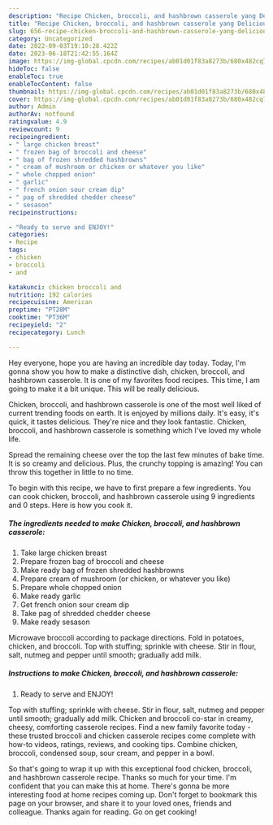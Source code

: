 ```yaml
---
description: "Recipe Chicken, broccoli, and hashbrown casserole yang Delicious"
title: "Recipe Chicken, broccoli, and hashbrown casserole yang Delicious"
slug: 656-recipe-chicken-broccoli-and-hashbrown-casserole-yang-delicious
category: Uncategorized
date: 2022-09-03T19:10:28.422Z
date: 2023-06-18T21:42:55.164Z
image: https://img-global.cpcdn.com/recipes/ab01d01f83a8273b/680x482cq70/chicken-broccoli-and-hashbrown-casserole-recipe-main-photo.jpg
hideToc: false
enableToc: true
enableTocContent: false
thumbnail: https://img-global.cpcdn.com/recipes/ab01d01f83a8273b/680x482cq70/chicken-broccoli-and-hashbrown-casserole-recipe-main-photo.jpg
cover: https://img-global.cpcdn.com/recipes/ab01d01f83a8273b/680x482cq70/chicken-broccoli-and-hashbrown-casserole-recipe-main-photo.jpg
author: Admin
authorAv: notfound
ratingvalue: 4.9
reviewcount: 9
recipeingredient:
- " large chicken breast"
- " frozen bag of broccoli and cheese"
- " bag of frozen shredded hashbrowns"
- " cream of mushroom or chicken or whatever you like"
- " whole chopped onion"
- " garlic"
- " french onion sour cream dip"
- " pag of shredded chedder cheese"
- " sesason"
recipeinstructions:

- "Ready to serve and ENJOY!"
categories:
- Recipe
tags:
- chicken
- broccoli
- and

katakunci: chicken broccoli and 
nutrition: 192 calories
recipecuisine: American
preptime: "PT28M"
cooktime: "PT36M"
recipeyield: "2"
recipecategory: Lunch

---
```



Hey everyone, hope you are having an incredible day today. Today, I'm gonna show you how to make a distinctive dish, chicken, broccoli, and hashbrown casserole. It is one of my favorites food recipes. This time, I am going to make it a bit unique. This will be really delicious.

Chicken, broccoli, and hashbrown casserole is one of the most well liked of current trending foods on earth. It is enjoyed by millions daily. It's easy, it's quick, it tastes delicious. They're nice and they look fantastic. Chicken, broccoli, and hashbrown casserole is something which I've loved my whole life.

Spread the remaining cheese over the top the last few minutes of bake time. It is so creamy and delicious. Plus, the crunchy topping is amazing! You can throw this together in little to no time.


To begin with this recipe, we have to first prepare a few ingredients. You can cook chicken, broccoli, and hashbrown casserole using 9 ingredients and 0 steps. Here is how you cook it.

<!--inarticleads1-->

##### The ingredients needed to make Chicken, broccoli, and hashbrown casserole:

1. Take  large chicken breast
1. Prepare  frozen bag of broccoli and cheese
1. Make ready  bag of frozen shredded hashbrowns
1. Prepare  cream of mushroom (or chicken, or whatever you like)
1. Prepare  whole chopped onion
1. Make ready  garlic
1. Get  french onion sour cream dip
1. Take  pag of shredded chedder cheese
1. Make ready  sesason


Microwave broccoli according to package directions. Fold in potatoes, chicken, and broccoli. Top with stuffing; sprinkle with cheese. Stir in flour, salt, nutmeg and pepper until smooth; gradually add milk. 

<!--inarticleads2-->

##### Instructions to make Chicken, broccoli, and hashbrown casserole:


1. Ready to serve and ENJOY!

Top with stuffing; sprinkle with cheese. Stir in flour, salt, nutmeg and pepper until smooth; gradually add milk. Chicken and broccoli co-star in creamy, cheesy, comforting casserole recipes. Find a new family favorite today - these trusted broccoli and chicken casserole recipes come complete with how-to videos, ratings, reviews, and cooking tips. Combine chicken, broccoli, condensed soup, sour cream, and pepper in a bowl. 

So that's going to wrap it up with this exceptional food chicken, broccoli, and hashbrown casserole recipe. Thanks so much for your time. I'm confident that you can make this at home. There's gonna be more interesting food at home recipes coming up. Don't forget to bookmark this page on your browser, and share it to your loved ones, friends and colleague. Thanks again for reading. Go on get cooking!
